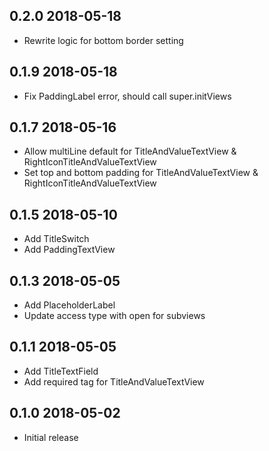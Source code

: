 ## 0.2.0 2018-05-18

* Rewrite logic for bottom border setting

## 0.1.9 2018-05-18

* Fix PaddingLabel error, should call super.initViews

## 0.1.7 2018-05-16

* Allow multiLine default for TitleAndValueTextView & RightIconTitleAndValueTextView
* Set top and bottom padding for TitleAndValueTextView & RightIconTitleAndValueTextView

## 0.1.5 2018-05-10

* Add TitleSwitch
* Add PaddingTextView

## 0.1.3 2018-05-05

* Add PlaceholderLabel
* Update access type with open for subviews

## 0.1.1 2018-05-05

* Add TitleTextField
* Add required tag for TitleAndValueTextView

## 0.1.0 2018-05-02

* Initial release